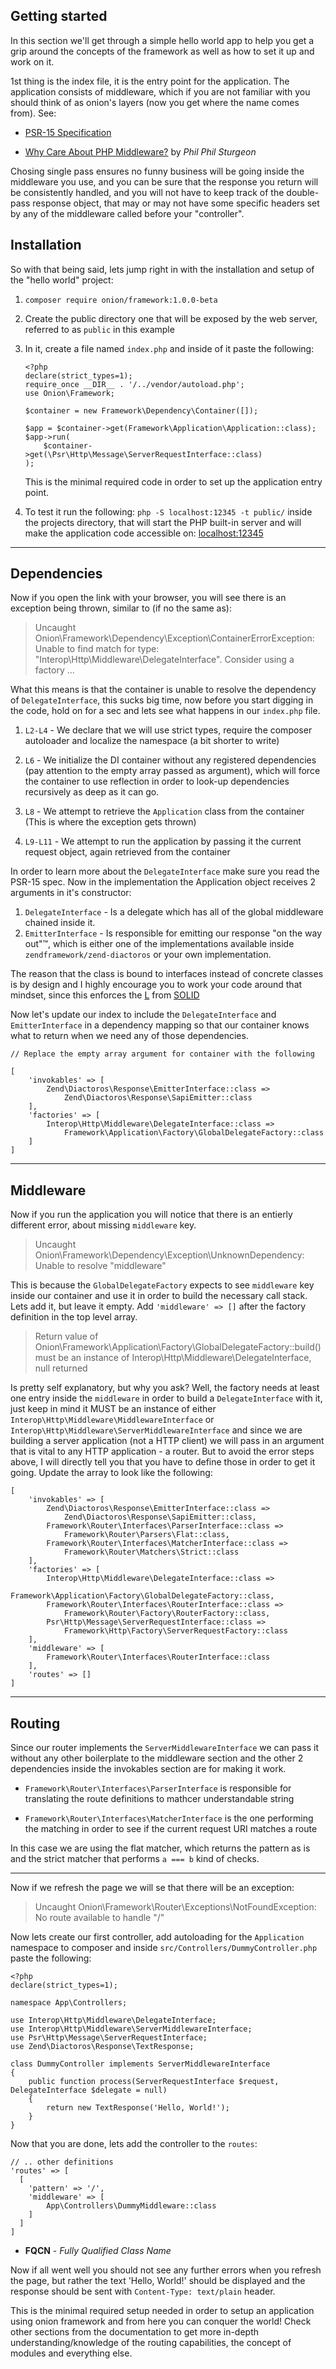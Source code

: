 ## Getting started

In this section we'll get through a simple hello world app to help you
get a grip around the concepts of the framework as well as how to 
set it up and work on it.

1st thing is the index file, it is the entry point for the application.
The application consists of middleware, which if you are not familiar 
with you should think of as onion's layers (now you get where the name 
comes from). See:

 - [PSR-15 Specification](https://github.com/php-fig/fig-standards/tree/master/proposed/http-middleware)

 - [Why Care About PHP Middleware?](https://philsturgeon.uk/php/2016/05/31/why-care-about-php-middleware/) by *Phil Phil Sturgeon*
 
Chosing single pass ensures no funny business will be going inside the 
middleware you use, and you can be sure that the response you return 
will be consistently handled, and you will not have to keep track of
the double-pass response object, that may or may not have some specific 
headers set by any of the middleware called before your "controller".

## Installation

So with that being said, lets jump right in with the installation 
and setup of the "hello world" project:

1. `composer require onion/framework:1.0.0-beta`
2. Create the public directory one that will be exposed by the web 
server, referred to as `public` in this example
3. In it, create a file named `index.php` and inside of it paste the 
following:

    ```
    <?php
    declare(strict_types=1);
    require_once __DIR__ . '/../vendor/autoload.php';
    use Onion\Framework;
    
    $container = new Framework\Dependency\Container([]);
    
    $app = $container->get(Framework\Application\Application::class);
    $app->run(
        $container->get(\Psr\Http\Message\ServerRequestInterface::class)
    );
    ```
    
    This is the minimal required code in order to set up the application 
    entry point.

4. To test it run the following: `php -S localhost:12345 -t public/` 
inside the projects directory, that will start the PHP built-in server
and will make the application code accessible on: 
[localhost:12345](http://localhost:12345)

--- 

## Dependencies

Now if you open the link with your browser, you will see there is an 
exception being thrown, similar to (if no the same as):

> Uncaught Onion\Framework\Dependency\Exception\ContainerErrorException: Unable to find match for type: "Interop\Http\Middleware\DelegateInterface". Consider using a factory
> ...

What this means is that the container is unable to resolve the 
dependency of `DelegateInterface`, this sucks big time, now before you 
start digging in the code, hold on for a sec and lets see what happens
in our `index.php` file.

1. `L2-L4` - We declare that we will use strict types, require the 
composer autoloader and localize the namespace (a bit shorter to write)

2. `L6` - We initialize the DI container without any registered 
dependencies (pay attention to the empty array passed as argument), 
which will force the container to use reflection in order to look-up 
dependencies recursively as deep as it can go.

3. `L8` - We attempt to retrieve the `Application` class from the 
container (This is where the exception gets thrown)

4. `L9-L11` - We attempt to run the application by passing it the 
current request object, again retrieved from the container


In order to learn more about the `DelegateInterface` make sure you read 
the PSR-15 spec. Now in the implementation the Application object 
receives 2 arguments in it's constructor:
  
  1. `DelegateInterface` - Is a delegate which has all of the global 
  middleware chained inside it.
  2. `EmitterInterface` - Is responsible for emitting our response 
  "on the way out"™, which is either one of the implementations 
  available inside `zendframework/zend-diactoros` or your own 
  implementation.

The reason that the class is bound to interfaces instead of concrete 
classes is by design and I highly encourage you to work your code around
that mindset, since this enforces the 
[L](https://en.wikipedia.org/wiki/Liskov_substitution_principle) from 
[SOLID](https://en.wikipedia.org/wiki/SOLID_(object-oriented_design))

Now let's update our index to include the `DelegateInterface` and 
`EmitterInterface` in a dependency mapping so that our container knows
what to return when we need any of those dependencies.

```
// Replace the empty array argument for container with the following

[
    'invokables' => [
        Zend\Diactoros\Response\EmitterInterface::class => 
            Zend\Diactoros\Response\SapiEmitter::class
    ],
    'factories' => [
        Interop\Http\Middleware\DelegateInterface::class => 
            Framework\Application\Factory\GlobalDelegateFactory::class
    ]
]
```

---

## Middleware

Now if you run the application you will notice that there is an entierly
different error, about missing `middleware` key.

> Uncaught Onion\Framework\Dependency\Exception\UnknownDependency: Unable to resolve "middleware"

This is because the `GlobalDelegateFactory` expects to see `middleware`
key inside our container and use it in order to build the necessary call
stack. Lets add it, but leave it empty. Add `'middleware' => []` after
the factory definition in the top level array.

> Return value of Onion\Framework\Application\Factory\GlobalDelegateFactory::build() must be an instance of Interop\Http\Middleware\DelegateInterface, null returned

Is pretty self explanatory, but why you ask? Well, the factory needs at 
least one entry inside the `middleware` in order to build a 
`DelegateInterface` with it, just keep in mind it MUST be an instance of 
either `Interop\Http\Middleware\MiddlewareInterface` or
`Interop\Http\Middleware\ServerMiddlewareInterface` and since we are 
building a server application (not a HTTP client) we will pass in an 
argument that is vital to any HTTP application - a router.
But to avoid the error steps above, I will directly tell you that you 
have to define those in order to get it going. Update the array to look 
like the following:
```
[
    'invokables' => [
        Zend\Diactoros\Response\EmitterInterface::class =>
            Zend\Diactoros\Response\SapiEmitter::class,
        Framework\Router\Interfaces\ParserInterface::class =>
            Framework\Router\Parsers\Flat::class,
        Framework\Router\Interfaces\MatcherInterface::class =>
            Framework\Router\Matchers\Strict::class
    ],
    'factories' => [
        Interop\Http\Middleware\DelegateInterface::class =>
            Framework\Application\Factory\GlobalDelegateFactory::class,
        Framework\Router\Interfaces\RouterInterface::class =>
            Framework\Router\Factory\RouterFactory::class,
        Psr\Http\Message\ServerRequestInterface::class =>
            Framework\Http\Factory\ServerRequestFactory::class
    ],
    'middleware' => [
        Framework\Router\Interfaces\RouterInterface::class
    ],
    'routes' => []
]
```

---

## Routing

Since our router implements the `ServerMiddlewareInterface` we can pass
it without any other boilerplate to the middleware section and the
other 2 dependencies inside the invokables section are for making it 
work.

 - `Framework\Router\Interfaces\ParserInterface` is responsible for 
 translating the route definitions to mathcer understandable string
 
 - `Framework\Router\Interfaces\MatcherInterface` is the one performing
 the matching in order to see if the current request URI matches a route
 
In this case we are using the flat matcher, which returns the pattern as
is and the strict matcher that performs `a === b` kind of checks.

---

Now if we refresh the page we will se that there will be an exception:

> Uncaught Onion\Framework\Router\Exceptions\NotFoundException: No route available to handle "/"

Now lets create our first controller, add autoloading for the 
`Application` namespace to composer and inside 
`src/Controllers/DummyController.php` paste the following:
```
<?php
declare(strict_types=1);

namespace App\Controllers;

use Interop\Http\Middleware\DelegateInterface;
use Interop\Http\Middleware\ServerMiddlewareInterface;
use Psr\Http\Message\ServerRequestInterface;
use Zend\Diactoros\Response\TextResponse;

class DummyController implements ServerMiddlewareInterface
{
    public function process(ServerRequestInterface $request, DelegateInterface $delegate = null)
    {
        return new TextResponse('Hello, World!');
    }
}
```

Now that you are done, lets add the controller to the `routes`:
```
// .. other definitions
'routes' => [
  [
    'pattern' => '/',
    'middleware' => [
        App\Controllers\DummyMiddleware::class
    ]
  ]
]
```
 - **FQCN** - *Fully Qualified Class Name*


Now if all went well you should not see any further errors when you 
refresh the page, but rather the text 'Hello, World!' should be 
displayed and the response should be sent with 
`Content-Type: text/plain` header.


This is the minimal required setup needed in order to setup an 
application using onion framework and from here you can conquer the 
world! Check other sections from the documentation to get more in-depth 
understanding/knowledge of the routing capabilities, the concept of 
modules and everything else.
